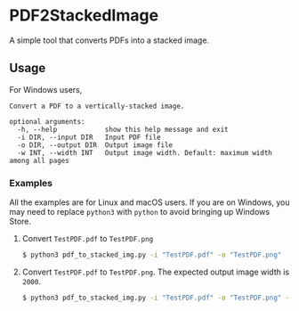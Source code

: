 # PDF2StackedImage
A simple tool that converts PDFs into a stacked image.

## Usage

For Windows users,

```
Convert a PDF to a vertically-stacked image.

optional arguments:
  -h, --help            show this help message and exit
  -i DIR, --input DIR   Input PDF file
  -o DIR, --output DIR  Output image file
  -w INT, --width INT   Output image width. Default: maximum width among all pages
```

### Examples

All the examples are for Linux and macOS users. If you are on Windows, you may need to replace `python3` with `python` to avoid bringing up Windows Store.


1. Convert `TestPDF.pdf` to `TestPDF.png`

    ```bash
    $ python3 pdf_to_stacked_img.py -i "TestPDF.pdf" -o "TestPDF.png"
    ```

2. Convert `TestPDF.pdf` to `TestPDF.png`. The expected output image width is `2000`.

    ```bash
    $ python3 pdf_to_stacked_img.py -i "TestPDF.pdf" -o "TestPDF.png" -w 2000
    ```

